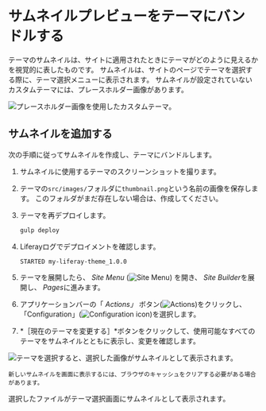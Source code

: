 # サムネイルプレビューをテーマにバンドルする

テーマのサムネイルは、サイトに適用されたときにテーマがどのように見えるかを視覚的に表したものです。 サムネイルは、サイトのページでテーマを選択する際に、テーマ選択メニューに表示されます。 サムネイルが設定されていないカスタムテーマには、プレースホルダー画像があります。

![プレースホルダー画像を使用したカスタムテーマ。](./bundling-a-thumbnail-preview-into-your-theme/images/01.png)

## サムネイルを追加する

次の手順に従ってサムネイルを作成し、テーマにバンドルします。

1. サムネイルに使用するテーマのスクリーンショットを撮ります。

1. テーマの`src/images/`フォルダに`thumbnail.png`という名前の画像を保存します。  このフォルダがまだ存在しない場合は、作成してください。

1. テーマを再デプロイします。

    ```bash
    gulp deploy
    ```

1. Liferayログでデプロイメントを確認します。

    ```
    STARTED my-liferay-theme_1.0.0
    ```

1. テーマを展開したら、 *Site Menu* (![Site Menu](../../../../../images/icon-product-menu.png)) を開き、 *Site Builder*を展開し、 *Pages*に進みます。

1. アプリケーションバーの「 *Actions」* ボタン(![Actions](../../../../../images/icon-actions.png))をクリックし、「Configuration」(![Configuration icon](../.././../../../images/icon-settings.png))を選択します。

1. *［現在のテーマを変更する］*ボタンをクリックして、使用可能なすべてのテーマをサムネイルとともに表示し、変更を確認します。

![テーマを選択すると、選択した画像がサムネイルとして表示されます。](./bundling-a-thumbnail-preview-into-your-theme/images/02.png)

```{note}
新しいサムネイルを画面に表示するには、ブラウザのキャッシュをクリアする必要がある場合があります。
```

選択したファイルがテーマ選択画面にサムネイルとして表示されます。
